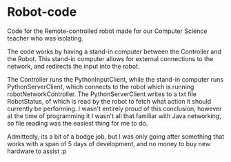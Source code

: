 # Robot-code
Code for the Remote-controlled robot made for our Computer Science teacher who was isolating.

The code works by having a stand-in computer between the Controller and the Robot. This stand-in computer allows for external connections to the network, and redirects the input into the robot.

The Controller runs the PythonInputClient, while the stand-in computer runs PythonServerClient, which connects to the robot which is running robotNetworkController.
The PythonServerClient writes to a txt file RobotStatus, of which is read by the robot to fetch what action it should currently be performing. I wasn't entirely proud of this conclusion, however at the time of programming it I wasn't all that familiar with Java networking, so file reading was the easiest thing for me to do.

Admittedly, its a bit of a bodge job, but I was only going after something that works with a span of 5 days of development, and no money to buy new hardware to assist :p
